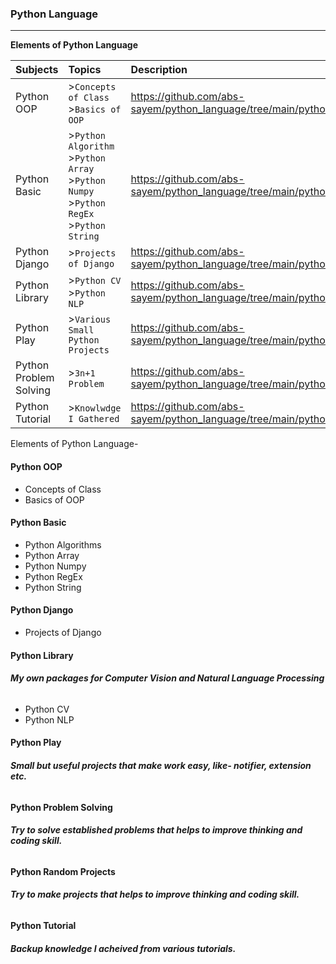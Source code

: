 ### **Python Language**
-----------------------

**Elements of Python Language**

| Subjects | Topics | Description |
|:---------|:-------|:------------|
| Python OOP | >`Concepts of Class`<br> >`Basics of OOP` | https://github.com/abs-sayem/python_language/tree/main/python_OOP |
| Python Basic | >`Python Algorithm`<br> >`Python Array`<br> >`Python Numpy`<br> >`Python RegEx`<br> >`Python String`| https://github.com/abs-sayem/python_language/tree/main/python_basic |
| Python Django | >`Projects of Django` | https://github.com/abs-sayem/python_language/tree/main/python_django |
| Python Library | >`Python CV`<br> >`Python NLP` | https://github.com/abs-sayem/python_language/tree/main/python_library |
| Python Play | >`Various Small Python Projects` | https://github.com/abs-sayem/python_language/tree/main/python_play |
| Python Problem Solving | >`3n+1 Problem` | https://github.com/abs-sayem/python_language/tree/main/python_problem_solving |
| Python Tutorial | >`Knowlwdge I Gathered` | https://github.com/abs-sayem/python_language/tree/main/python_tutorial |

Elements of Python Language-
#### **Python OOP**
* Concepts of Class
* Basics of OOP
#### **Python Basic**
* Python Algorithms
* Python Array
* Python Numpy
* Python RegEx
* Python String
#### **Python Django**
* Projects of Django
#### **Python Library**
###### **My own packages for Computer Vision and Natural Language Processing**
* Python CV
* Python NLP
#### **Python Play**
###### **Small but useful projects that make work easy, like- notifier, extension etc.**
#### **Python Problem Solving**
###### **Try to solve established problems that helps to improve thinking and coding skill.**
#### **Python Random Projects**
###### **Try to make projects that helps to improve thinking and coding skill.**
#### **Python Tutorial**
###### **Backup knowledge I acheived from various tutorials.**
